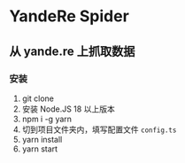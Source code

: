 # YandeRe Spider
## 从 yande.re 上抓取数据

### 安装
1. git clone
2. 安装 Node.JS 18 以上版本
3. npm i -g yarn
4. 切到项目文件夹内，填写配置文件 `config.ts`
5. yarn install
6. yarn start